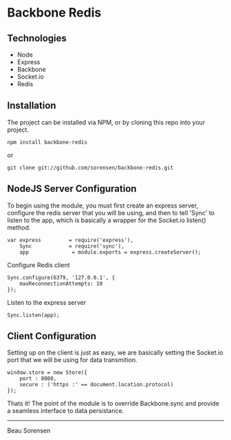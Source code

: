 # Backbone Redis


## Technologies

+ Node
+ Express
+ Backbone
+ Socket.io
+ Redis

## Installation

The project can be installed via NPM, or by cloning this repo into your project.

    npm install backbone-redis
    
or

    git clone git://github.com/sorensen/backbone-redis.git
    

## NodeJS Server Configuration

To begin using the module, you must first create an express server, configure the 
redis server that you will be using, and then to tell 'Sync' to listen to the app, 
which is basically a wrapper for the Socket.io listen() method.

    var express         = require('express'),
        Sync            = require('sync'),
        app              = module.exports = express.createServer();

Configure Redis client

    Sync.configure(6379, '127.0.0.1', {
        maxReconnectionAttempts: 10
    });
    
Listen to the express server
    
    Sync.listen(app);
    

## Client Configuration

Setting up on the client is just as easy, we are basically setting the Socket.io port
that we will be using for data transmition.

    window.store = new Store({
        port : 8080,
        secure : ('https :' == document.location.protocol)
    });
    

Thats it! The point of the module is to override Backbone.sync and provide a seamless 
interface to data persistance.

    
***

Beau Sorensen